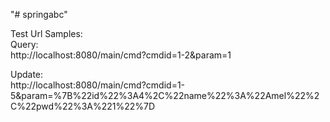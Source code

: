 "# springabc" 

Test Url Samples:  
Query:  
http://localhost:8080/main/cmd?cmdid=1-2&param=1

Update:  
http://localhost:8080/main/cmd?cmdid=1-5&param=%7B%22id%22%3A4%2C%22name%22%3A%22Amel%22%2C%22pwd%22%3A%221%22%7D


